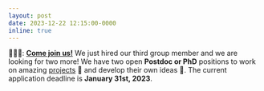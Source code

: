 ```yaml
---
layout: post
date: 2023-12-22 12:15:00-0000
inline: true
---
```


🧑‍🤝‍🧑: **[Come join us!](/join-us/overview/)** We just hired our third group member and we are looking for two more! We have two open **Postdoc or PhD** positions to work on amazing [projects](projects) 🥳 and develop their own ideas 🧠. The current application deadline is **January 31st, 2023**.
